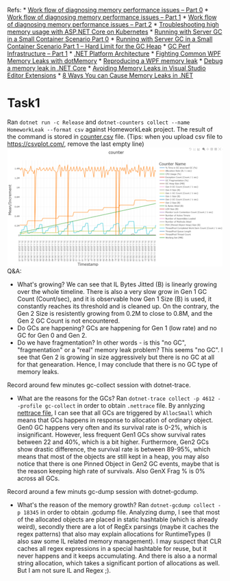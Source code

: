 Refs:
    * [Work flow of diagnosing memory performance issues – Part 0](https://devblogs.microsoft.com/dotnet/work-flow-of-diagnosing-memory-performance-issues-part-0/)
    * [Work flow of diagnosing memory performance issues – Part 1](https://devblogs.microsoft.com/dotnet/work-flow-of-diagnosing-memory-performance-issues-part-1/)
    * [Work flow of diagnosing memory performance issues – Part 2](https://devblogs.microsoft.com/dotnet/work-flow-of-diagnosing-memory-performance-issues-part-2/)
    * [Troubleshooting high memory usage with ASP.NET Core on Kubernetes](https://blog.markvincze.com/troubleshooting-high-memory-usage-with-asp-net-core-on-kubernetes/)
    * [Running with Server GC in a Small Container Scenario Part 0](https://devblogs.microsoft.com/dotnet/running-with-server-gc-in-a-small-container-scenario-part-0/)
    * [Running with Server GC in a Small Container Scenario Part 1 – Hard Limit for the GC Heap](https://devblogs.microsoft.com/dotnet/running-with-server-gc-in-a-small-container-scenario-part-1-hard-limit-for-the-gc-heap/)
    * [GC Perf Infrastructure – Part 1](https://devblogs.microsoft.com/dotnet/gc-perf-infrastructure-part-1/)
    * [.NET Platform Architecture](https://github.com/sidristij/dotnetbook)
    * [Fighting Common WPF Memory Leaks with dotMemory](https://blog.jetbrains.com/dotnet/2014/09/04/fighting-common-wpf-memory-leaks-with-dotmemory/)
    * [Reproducing a WPF memory leak](https://ayende.com/blog/4296/reproducing-a-wpf-memory-leak)
    * [Debug a memory leak in .NET Core](https://docs.microsoft.com/en-us/dotnet/core/diagnostics/debug-memory-leak)
    * [Avoiding Memory Leaks in Visual Studio Editor Extensions](https://devblogs.microsoft.com/visualstudio/avoiding-memory-leaks-in-visual-studio-editor-extensions/)
    * [8 Ways You can Cause Memory Leaks in .NET](https://michaelscodingspot.com/ways-to-cause-memory-leaks-in-dotnet/)


# Task1
Ran `dotnet run -c Release` and `dotnet-counters collect --name HomeworkLeak --format csv` against HomeworkLeak project. The result of the command is stored in [counter.csv](./counter.csv) file. (Tips: when you upload csv file to https://csvplot.com/, remove the last empty line)
![](image.png)
Q&A:
* What's growing?
We can see that IL Bytes Jitted (B) is linearly growing over the whole timeline. There is also a very slow grow in Gen 1 GC Count (Count/sec), and it is observable how Gen 1 Size (B) is used, it constantly reaches its threshold and is cleaned up. On the contrary, the Gen 2 Size is resistently growing from 0.2M to close to 0.8M, and the Gen 2 GC Count is not encountered.
* Do GCs are happening?
GCs are happening for Gen 1 (low rate) and no GC for Gen 0 and Gen 2.
* Do we have fragmentation? In other words - is this "no GC", "fragmentation" or a "real"
memory leak problem? 
This seems "no GC". I see that Gen 2 is growing in size aggressively but there is no GC at all for that genearation. Hence, I may conclude that there is no GC type of memory leaks.  

Record around few minutes gc-collect session with dotnet-trace. 
* What are the reasons for the GCs?
Ran `dotnet-trace collect -p 4612 --profile gc-collect` in order to obtain `.nettrace` file. By annlyzing [nettrace file](./HomeworkLeak.exe_20250203_115222.nettrace), I can see that all GCs are triggered by `AllocSmall` which means that GCs happens in response to allocation of ordinary object. Gen0 GC happens very often and its survival rate is 0-2%, which is insignificant. However, less frequent Gen1 GCs show survival rates between 22 and 40%, which is a bit higher. Furthermore, Gen2 GCs show drastic difference, the survival rate is between 89-95%, which means that most of the objects are still kept in a heap, you may also notice that there is one Pinned Object in Gen2 GC events, maybe that is the reason keeping high rate of survivals. Also GenX Frag % is 0% across all GCs.  

Record around a few minuts gc-dump session with dotnet-gcdump.
* What's the reason of the memory growth?
Ran `dotnet-gcdump collect -p 18345` in order to obtain .gcdump file. 
Analyzing dump, I see that most of the allocated objects are placed in static hashtable (which is already weird), secondly there are a lot of RegEx parsings (maybe it caches the regex patterns) that also may explain allocations for RuntimeTypes (I also saw some IL related memory management). I may suspect that CLR caches all regex expressions in a special hashtable for reuse, but it never happens and it keeps accumulating. And there is also a a normal string allocation, which takes a significant portion of allocations as well. But I am not sure IL and Regex ;). 